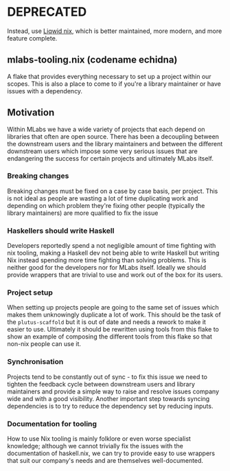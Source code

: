 # **DEPRECATED**

Instead, use [Liqwid nix](https://github.com/Liqwid-Labs/liqwid-nix), which is better maintained, more modern, and more feature complete.

##  mlabs-tooling.nix (codename echidna)

A flake that provides everything necessary to set up a project within our scopes. This is also a place to come to if you're a library maintainer or have issues with a dependency. 

## Motivation

Within MLabs we have a wide variety of projects that each depend on libraries that often are open source. There has been a decoupling between the downstream users and the library maintainers and between the different downstream users which impose some very serious issues that are endangering the success for certain projects and ultimately MLabs itself. 

### Breaking changes 

Breaking changes must be fixed on a case by case basis, per project. This is not ideal as people are wasting a lot of time duplicating work and depending on which problem they're fixing other people (typically the library maintainers) are more qualified to fix the issue

### Haskellers should write Haskell 

Developers reportedly spend a not negligible amount of time fighting with nix tooling, making a Haskell dev not being able to write Haskell but writing Nix instead spending more time fighting than solving problems. This is neither good for the developers nor for MLabs itself. Ideally we should provide wrappers that are trivial to use and work out of the box for its users.

### Project setup

When setting up projects people are going to the same set of issues which makes them unknowingly duplicate a lot of work. This should be the task of the `plutus-scaffold` but it is out of date and needs a rework to make it easier to use. Ultimately it should be rewritten using tools from this flake to show an example of composing the different tools from this flake so that non-nix people can use it. 

### Synchronisation

Projects tend to be constantly out of sync - to fix this issue we need to tighten the feedback cycle between downstream users and library maintainers and provide a simple way to raise and resolve issues company wide and with a good visibility. Another important step towards syncing dependencies is to try to reduce the dependency set by reducing inputs. 

### Documentation for tooling 

How to use Nix tooling is mainly folklore or even worse specialist knowledge; although we cannot trivially fix the issues with the documentation of haskell.nix, we can try to provide easy to use wrappers that suit our company's needs and are themselves well-documented. 

